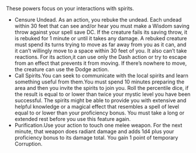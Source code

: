 These powers focus on your interactions with spirits.  
- Censure Undead. As an action, you rebuke the undead. Each undead within 30 feet that can see and/or hear you must make a Wisdom saving throw against your spell save DC. If the creature fails its saving throw, it is rebuked for 1 minute or until it takes any damage. A rebuked creature must spend its turns trying to move as far away from you as it can, and it can’t willingly move to a space within 30 feet of you. It also can’t take reactions. For its action,it can use only the Dash action or try to escape from an effect that prevents it from moving. If there’s nowhere to move, the creature can use the Dodge action.
- Call Spirits.You can seek to communicate with the local spirits and learn something useful from them.You must spend 10 minutes preparing the area and then you invite the spirits to join you. Roll the percentile dice, if the result is equal to or lower than twice your mystic level you have been successful. The spirits might be able to provide you with extensive and helpful knowledge or a magical effect that resembles a spell of level equal to or lower than your proficiency bonus. You must take a long or extended rest before you use this feature again.
- Purification.Use your action to touch one melee weapon. For the next minute, that weapon does radiant damage and adds 1d4 plus your proficiency bonus to its damage total. You gain 1 point of temporary Corruption.